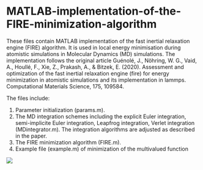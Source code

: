 # MATLAB-implementation-of-the-FIRE-minimization-algorithm

These files contain MATLAB implementation of the fast inertial relaxation engine (FIRE) algorithm. It is used in local energy minimisation during atomistic simulations in Molecular Dynamics (MD) simulations. The implementation follows the original article Guénolé, J., Nöhring, W. G., Vaid, A., Houllé, F., Xie, Z., Prakash, A., & Bitzek, E. (2020). Assessment and optimization of the fast inertial relaxation engine (fire) for energy minimization in atomistic simulations and its implementation in lammps. Computational Materials Science, 175, 109584.

The files include:
1. Parameter initialization (params.m).
2. The MD integration schemes including the explicit Euler integration, semi-implicite Euler integration, Leapfrog integration, Verlet integration (MDintegrator.m). The integration algorithms are adjusted as described in the paper.
3. The FIRE minimization algorithm (FIRE.m).
4. Example file (example.m) of minimization of the multivalued function
<img src="https://render.githubusercontent.com/render/math?math= e^{x-2x^2-y^2}">
